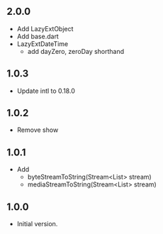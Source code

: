 ## 2.0.0
- Add LazyExtObject
- Add base.dart
- LazyExtDateTime
  - add dayZero, zeroDay shorthand
## 1.0.3
- Update intl to 0.18.0
## 1.0.2
- Remove show
## 1.0.1
- Add
  - byteStreamToString(Stream<List<int>> stream)
  - mediaStreamToString(Stream<List<int>> stream)
## 1.0.0
- Initial version.
